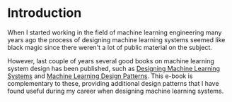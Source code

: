 # Introduction

When I started working in the field of machine learning engineering many years ago the process of designing machine learning systems seemed like black magic since there weren't a lot of public material on the subject. 

However, last couple of years several good books on machine learning system design has been published, such as [Designing Machine Learning Systems](https://www.oreilly.com/library/view/designing-machine-learning/9781098107956/) and [Machine Learning Design Patterns](https://www.oreilly.com/library/view/machine-learning-design/9781098115777/). This e-book is complementary to these, providing additional design patterns that I have found useful during my career when designing machine learning systems.

